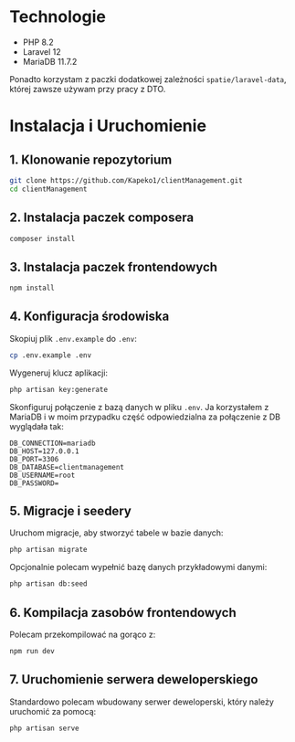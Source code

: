 # Technologie
- PHP 8.2
- Laravel 12
- MariaDB 11.7.2

Ponadto korzystam z paczki dodatkowej zależności `spatie/laravel-data`, której zawsze używam przy pracy z DTO.


# Instalacja i Uruchomienie

## 1. Klonowanie repozytorium
```bash
git clone https://github.com/Kapeko1/clientManagement.git
cd clientManagement
```

## 2. Instalacja paczek composera
```bash
composer install
```

## 3. Instalacja paczek frontendowych
```bash
npm install
```

## 4. Konfiguracja środowiska
Skopiuj plik `.env.example` do `.env`:
```bash
cp .env.example .env
```

Wygeneruj klucz aplikacji:
```bash
php artisan key:generate
```

Skonfiguruj połączenie z bazą danych w pliku `.env`. Ja korzystałem z MariaDB i w moim przypadku część odpowiedzialna za połączenie z DB wyglądała tak:
```env
DB_CONNECTION=mariadb
DB_HOST=127.0.0.1
DB_PORT=3306
DB_DATABASE=clientmanagement
DB_USERNAME=root
DB_PASSWORD=
```

## 5. Migracje i seedery
Uruchom migracje, aby stworzyć tabele w bazie danych:
```bash
php artisan migrate
```

Opcjonalnie polecam wypełnić bazę danych przykładowymi danymi:
```bash
php artisan db:seed
```

## 6. Kompilacja zasobów frontendowych
Polecam przekompilować na gorąco z:
```bash
npm run dev
```

## 7. Uruchomienie serwera deweloperskiego
Standardowo polecam wbudowany serwer deweloperski, który należy uruchomić za pomocą:
```bash
php artisan serve
```
